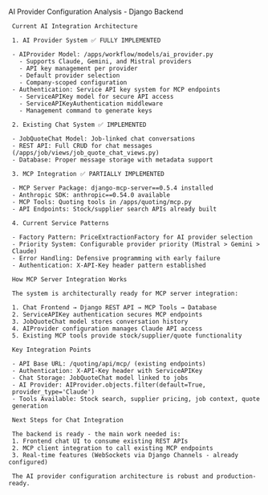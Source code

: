 AI Provider Configuration Analysis - Django Backend

     Current AI Integration Architecture

     1. AI Provider System ✅ FULLY IMPLEMENTED

     - AIProvider Model: /apps/workflow/models/ai_provider.py
       - Supports Claude, Gemini, and Mistral providers
       - API key management per provider
       - Default provider selection
       - Company-scoped configuration
     - Authentication: Service API key system for MCP endpoints
       - ServiceAPIKey model for secure API access
       - ServiceAPIKeyAuthentication middleware
       - Management command to generate keys

     2. Existing Chat System ✅ IMPLEMENTED

     - JobQuoteChat Model: Job-linked chat conversations
     - REST API: Full CRUD for chat messages
     (/apps/job/views/job_quote_chat_views.py)
     - Database: Proper message storage with metadata support

     3. MCP Integration ✅ PARTIALLY IMPLEMENTED

     - MCP Server Package: django-mcp-server==0.5.4 installed
     - Anthropic SDK: anthropic==0.54.0 available
     - MCP Tools: Quoting tools in /apps/quoting/mcp.py
     - API Endpoints: Stock/supplier search APIs already built

     4. Current Service Patterns

     - Factory Pattern: PriceExtractionFactory for AI provider selection
     - Priority System: Configurable provider priority (Mistral > Gemini >
     Claude)
     - Error Handling: Defensive programming with early failure
     - Authentication: X-API-Key header pattern established

     How MCP Server Integration Works

     The system is architecturally ready for MCP server integration:

     1. Chat Frontend → Django REST API → MCP Tools → Database
     2. ServiceAPIKey authentication secures MCP endpoints
     3. JobQuoteChat model stores conversation history
     4. AIProvider configuration manages Claude API access
     5. Existing MCP tools provide stock/supplier/quote functionality

     Key Integration Points

     - API Base URL: /quoting/api/mcp/ (existing endpoints)
     - Authentication: X-API-Key header with ServiceAPIKey
     - Chat Storage: JobQuoteChat model linked to jobs
     - AI Provider: AIProvider.objects.filter(default=True,
     provider_type='Claude')
     - Tools Available: Stock search, supplier pricing, job context, quote
     generation

     Next Steps for Chat Integration

     The backend is ready - the main work needed is:
     1. Frontend chat UI to consume existing REST APIs
     2. MCP client integration to call existing MCP endpoints
     3. Real-time features (WebSockets via Django Channels - already configured)

     The AI provider configuration architecture is robust and production-ready.
